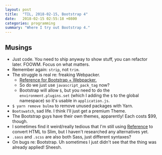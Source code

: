 ```yaml
---
layout: post
title:  "TIL, 2018-02-15, Bootstrap 4"
date:   2018-02-15 02:55:18 +0800
categories: programming
summary: "Where I try out Bootstrap 4."
---
```


## Musings

- Just code. You need to ship anyway to show stuff, you can refactor later. FOOWM. Focus on what matters.
- Remember again: `strip`, not `trim`.
- The struggle is real re: freaking Webpacker.
  - [Reference for Bootstrap + Webpacker.](https://gist.github.com/yalab/cad361056bae02a5f45d1ace7f1d86ef)
  - So do we just use `javascript_pack_tag` now?
  - Bootstrap will allow `$`, but you need to do the `environment.plugins.set` (which I adding the `$` to the global namespace) so it's usable in `application.js`.
- `$ yarn remove bulma` to remove unused packages with Yarn.
- `Bootswatch`, sad life. I think I'll just get a premium Theme.
- The Bootstrap guys have their own themes, apparently! Each costs $99, though.
- I sometimes find it weird/really tedious that I'm still using [Reference](https://html2slim.herokuapp.com/) to convert HTML to Slim, but I haven't researched any alternatives yet.
- `.sass` and `.scss` are also both Sass, just different syntaxes?
- On bugs re: Bootstrap. Uh sometimes I just didn't see that the thing was already applied! Sheesh.
